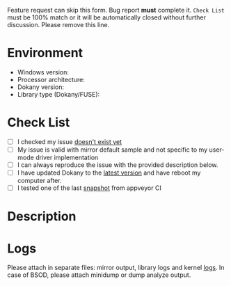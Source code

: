 Feature request can skip this form. Bug report **must** complete it. `Check List` must be 100% match or it will be automatically closed without further discussion. Please remove this line.

# Environment
 * Windows version: 
 * Processor architecture: 
 * Dokany version: 
 * Library type (Dokany/FUSE): 
 
# Check List
  - [ ] I checked my issue [doesn't exist yet](https://github.com/dokan-dev/dokany/issues?utf8=%E2%9C%93&q=is%3Aissue)
  - [ ] My issue is valid with mirror default sample and not specific to my user-mode driver implementation
  - [ ] I can always reproduce the issue with the provided description below.
  - [ ] I have updated Dokany to the [latest version](https://github.com/dokan-dev/dokany/releases) and have reboot my computer after.
  - [ ] I tested one of the last [snapshot](https://github.com/dokan-dev/dokany/wiki/Build#user-snapshot) from appveyor CI

# Description


# Logs
Please attach in separate files: mirror output, library logs and kernel [logs](https://github.com/dokan-dev/dokany/wiki/How-to-Debug-Dokan).
In case of BSOD, please attach minidump or dump analyze output.
